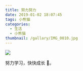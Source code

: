 ```yaml
---
title: 努力努力
date: 2019-01-02 18:07:45
tags: 小熊猫
categories:
  - 生活
  - 小熊猫
thumbnail: /gallary/IMG_0010.jpg
---
```


![](/gallary/IMG_0024.jpg)

努力学习，快快成长 💪。
